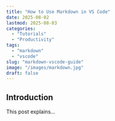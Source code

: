 ```yaml
---
title: "How to Use Markdown in VS Code"
date: 2025-08-02
lastmod: 2025-08-03
categories:
  - "Tutorials"
  - "Productivity"
tags:
  - "markdown"
  - "vscode"
slug: "markdown-vscode-guide"
image: "/images/markdown.jpg"
draft: false
---
```


## Introduction
This post explains...